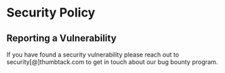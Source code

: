 # Security Policy

## Reporting a Vulnerability

If you have found a security vulnerability please reach out to security[@]thumbtack.com to get in touch about our bug bounty program.
